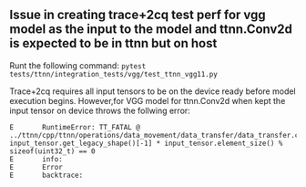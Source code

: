 ## Issue in creating trace+2cq test perf for vgg model as the input to the model and ttnn.Conv2d is expected to be in ttnn but on host

Runt the following command:
`pytest tests/ttnn/integration_tests/vgg/test_ttnn_vgg11.py`

Trace+2cq requires all input tensors to be on the device ready before model execution begins. However,for VGG model for ttnn.Conv2d when kept the input tensor on device throws the follwing error:

```
E       RuntimeError: TT_FATAL @ ../ttnn/cpp/ttnn/operations/data_movement/data_transfer/data_transfer.cpp:23: input_tensor.get_legacy_shape()[-1] * input_tensor.element_size() % sizeof(uint32_t) == 0
E       info:
E       Error
E       backtrace:
```
